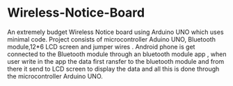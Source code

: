 # Wireless-Notice-Board
An extremely budget Wireless Notice board using Arduino UNO which uses minimal code. Project consists of microcontroller Aduino UNO, Bluetooth module,12*6 LCD screen and  jumper wires . Android phone is get connected to the Bluetooth module through an bluetooth module app , when user write in the app the data first ransfer to the bluetooth module and from there it  send to LCD screen to display the data and all this is done through the microcontroller Arduino UNO.
